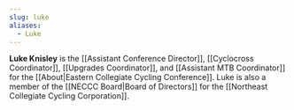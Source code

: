 ```yaml
---
slug: luke
aliases:
  - Luke
---
```

**Luke Knisley** is the [[Assistant Conference Director]], [[Cyclocross Coordinator]], [[Upgrades Coordinator]], and [[Assistant MTB Coordinator]] for the [[About|Eastern Collegiate Cycling Conference]]. Luke is also a member of the [[NECCC Board|Board of Directors]] for the [[Northeast Collegiate Cycling Corporation]].
